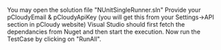 You may open the solution file "NUnitSingleRunner.sln"
Provide your pCloudyEmail & pCloudyApiKey (you will get this from your Settings->API section in pCloudy website)
Visual Studio should first fetch the dependancies from Nuget and then start the execution.
Now run the TestCase by clicking on "RunAll".

